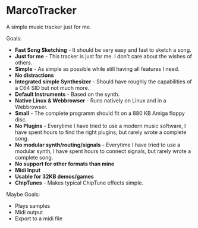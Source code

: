 # MarcoTracker

A simple music tracker just for me.

Goals:

* **Fast Song Sketching** - It should be very easy and fast to sketch a song.
* **Just for me** - This tracker is just for me. I don't care about the wishes of others.
* **Simple** - As simple as possible while still having all features I need.
* **No distractions**
* **Integrated simple Synthesizer** - Should have roughly the capabilities of a C64 SID but not much more.
* **Default Instruments** - Based on the synth.
* **Native Linux & Webbrowser** - Runs natively on Linux and in a Webbrowser. 
* **Small** - The complete programm should fit on a 880 KB Amiga floppy disc.
* **No Plugins** - Everytime I have tried to use a modern music software, 
  I have spent hours to find the right plugins, but rarely wrote a complete song. 
* **No modular synth/routing/signals** - Everytime I have tried to use a modular synth,
  I have spent hours to connect signals, but rarely wrote a complete song.  
* **No support for other formats than mine** 
* **Midi Input**
* **Usable for 32KB demos/games**
* **ChipTunes** - Makes typical ChipTune effects simple.

Maybe Goals:
* Plays samples
* Midi output
* Export to a midi file